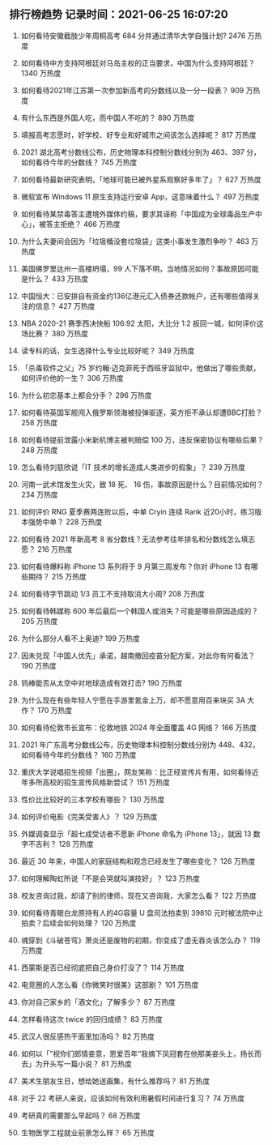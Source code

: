 
## 排行榜趋势 记录时间：2021-06-25 16:07:20
  
  1. 如何看待安徽截肢少年周桐高考 684 分并通过清华大学自强计划? 2476 万热度
    
  2. 如何看待中方支持阿根廷对马岛主权的正当要求，中国为什么支持阿根廷？ 1340 万热度
    
  3. 如何看待2021年江苏第一次参加新高考的分数线以及一分一段表？ 909 万热度
    
  4. 有什么东西是外国人吃，而中国人不吃的？ 890 万热度
    
  5. 填报高考志愿时，好学校、好专业和好城市之间该怎么选择呢？ 817 万热度
    
  6. 2021 湖北高考分数线公布，历史物理本科控制分数线分别为 463、397 分，如何看待今年的分数线？ 745 万热度
    
  7. 如何看待最新研究表明，「地球可能已被外星系观察好多年了」？ 627 万热度
    
  8. 微软宣布 Windows 11 原生支持运行安卓 App，这意味着什么？ 497 万热度
    
  9. 如何看待某禁毒答主遭境外媒体约稿，要求其诬称「中国成为全球毒品生产中心」，被答主拒绝？ 466 万热度
    
  10. 为什么夫妻间会因为「垃圾桶没套垃圾袋」这类小事发生激烈争吵？ 463 万热度
    
  11. 美国佛罗里达州一高楼坍塌，99 人下落不明，当地情况如何？事故原因可能是什么？ 433 万热度
    
  12. 中国恒大：已安排自有资金约136亿港元汇入债券还款帐户，还有哪些值得关注的信息？ 427 万热度
    
  13. NBA 2020-21 赛季西决快船 106:92 太阳，大比分 1:2 扳回一城，如何评价这场比赛？ 380 万热度
    
  14. 读专科的话，女生选择什么专业比较好呢？ 349 万热度
    
  15. 「杀毒软件之父」75 岁约翰·迈克菲死于西班牙监狱中，他做出了哪些贡献，如何评价他的一生？ 306 万热度
    
  16. 为什么初恋基本上都会分手？ 296 万热度
    
  17. 如何看待英国军舰闯入俄罗斯领海被投弹驱逐，英方拒不承认却遭BBC打脸？ 258 万热度
    
  18. 如何看待提前泄露小米新机博主被判赔偿 100 万，违反保密协议有哪些后果？ 248 万热度
    
  19. 怎么看待刘慈欣说「IT 技术的增长造成人类进步的假象」？ 239 万热度
    
  20. 河南一武术馆发生火灾，致 18 死、 16 伤，事故原因是什么？目前情况如何？ 234 万热度
    
  21. 如何评价 RNG 夏季赛两连败以后，中单 Cryin 连续 Rank 近20小时，练习版本强势中单？ 228 万热度
    
  22. 如何看待 2021 年新高考 8 省分数线？无法参考往年排名和分数线怎么填志愿？ 216 万热度
    
  23. 如何看待爆料称 iPhone 13 系列将于 9 月第三周发布？你对 iPhone 13 有哪些期待？ 215 万热度
    
  24. 如何看待字节跳动 1/3 员工不支持取消大小周? 208 万热度
    
  25. 如何看待韩媒称 600 年后最后一个韩国人或消失？可能是哪些原因造成的？ 205 万热度
    
  26. 为什么部分人看不上奥迪? 199 万热度
    
  27. 因未兑现「中国人优先」承诺，越南撤回疫苗分配方案，对此你有何看法？ 190 万热度
    
  28. 钨棒能否从太空中对地球造成有效打击? 190 万热度
    
  29. 为什么现在有些年轻人宁愿在手游里氪金上万，却不愿意用百来块买 3A 大作？ 170 万热度
    
  30. 如何看待伦敦市长宣布：伦敦地铁 2024 年全面覆盖 4G 网络？ 166 万热度
    
  31. 2021 年广东高考分数线公布，历史物理本科控制分数线分别为 448、432，如何看待今年的分数线？ 160 万热度
    
  32. 重庆大学说唱招生视频「出圈」，网友笑称：比正经宣传片有用，如何看待近年多所高校的招生宣传风格新尝试？ 151 万热度
    
  33. 性价比比较好的三本学校有哪些？ 130 万热度
    
  34. 如何评价电影《完美受害人》？ 129 万热度
    
  35. 外媒调查显示「超七成受访者不愿新 iPhone 命名为 iPhone 13」，就因 13 数字不吉利？ 128 万热度
    
  36. 最近 30 年来，中国人的家庭结构和观念已经发生了哪些变化？ 126 万热度
    
  37. 如何理解陶虹所说「不是会哭就叫演技好」？ 123 万热度
    
  38. 校友咨询过我，却请了别的律师，现在又咨询我，大家怎么看？ 122 万热度
    
  39. 如何看待青眼白龙原持有人的4G容量 U 盘司法拍卖到 39810 元时被法院中止拍卖？后续会如何处理？ 120 万热度
    
  40. 魂穿到《斗破苍穹》萧炎还是废物的初期，你变成了虚无吞炎该怎么办？ 119 万热度
    
  41. 西蒙斯是否已经彻底把自己身价打没了？ 114 万热度
    
  42. 电竞圈的人怎么看《你微笑时很美》这部剧？ 101 万热度
    
  43. 你对自己家乡的「酒文化」了解多少？ 87 万热度
    
  44. 怎样看待这次 twice 的回归成绩？ 83 万热度
    
  45. 武汉人很反感热干面里加汤吗？ 82 万热度
    
  46. 如何以「”祝你们郎情妾意，恩爱百年“我摘下凤冠套在他那美妾头上，扬长而去」为开头写一篇小说？ 81 万热度
    
  47. 美术生朋友生日，想给她送画集，有什么推荐吗？ 81 万热度
    
  48. 对于 22 考研人来说，应该如何有效利用暑假时间进行复习？ 74 万热度
    
  49. 考研真的需要那么早起吗？ 68 万热度
    
  50. 生物医学工程就业前景怎么样？ 65 万热度
    